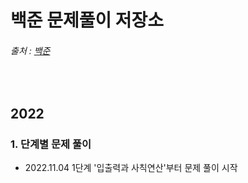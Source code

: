 # 백준 문제풀이 저장소   
###### 출처 : [백준](https://www.acmicpc.net/)    

<br>    

## 2022   

### 1. 단계별 문제 풀이      
- 2022.11.04 1단계 '입출력과 사칙연산'부터 문제 풀이 시작

